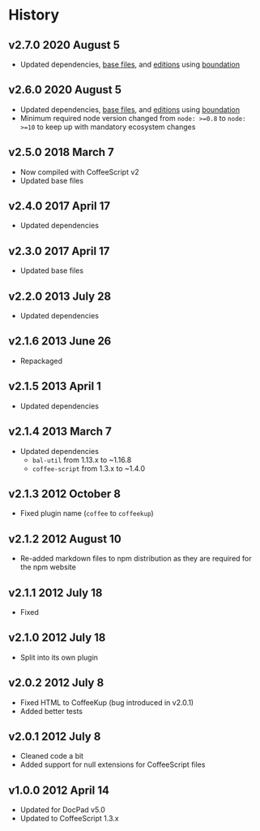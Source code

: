 # History

## v2.7.0 2020 August 5

-   Updated dependencies, [base files](https://github.com/bevry/base), and [editions](https://editions.bevry.me) using [boundation](https://github.com/bevry/boundation)

## v2.6.0 2020 August 5

-   Updated dependencies, [base files](https://github.com/bevry/base), and [editions](https://editions.bevry.me) using [boundation](https://github.com/bevry/boundation)
-   Minimum required node version changed from `node: >=0.8` to `node: >=10` to keep up with mandatory ecosystem changes

## v2.5.0 2018 March 7

-   Now compiled with CoffeeScript v2
-   Updated base files

## v2.4.0 2017 April 17

-   Updated dependencies

## v2.3.0 2017 April 17

-   Updated base files

## v2.2.0 2013 July 28

-   Updated dependencies

## v2.1.6 2013 June 26

-   Repackaged

## v2.1.5 2013 April 1

-   Updated dependencies

## v2.1.4 2013 March 7

-   Updated dependencies
    -   `bal-util` from 1.13.x to ~1.16.8
    -   `coffee-script` from 1.3.x to ~1.4.0

## v2.1.3 2012 October 8

-   Fixed plugin name (`coffee` to `coffeekup`)

## v2.1.2 2012 August 10

-   Re-added markdown files to npm distribution as they are required for the npm website

## v2.1.1 2012 July 18

-   Fixed

## v2.1.0 2012 July 18

-   Split into its own plugin

## v2.0.2 2012 July 8

-   Fixed HTML to CoffeeKup (bug introduced in v2.0.1)
-   Added better tests

## v2.0.1 2012 July 8

-   Cleaned code a bit
-   Added support for null extensions for CoffeeScript files

## v1.0.0 2012 April 14

-   Updated for DocPad v5.0
-   Updated to CoffeeScript 1.3.x
